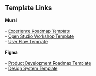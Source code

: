 <h2>Template Links</h2>
<h4>Mural</h4>
- <a href="https://app.mural.co/t/fearless8304/template/4b71ca75-9246-4da7-90c3-7ff5e2ec191e" target="_blank">Experience Roadmap Template</a> 
<br>
- <a href="https://app.mural.co/template/123407e6-25ed-4492-a69a-c8db259d18f7/6c42e3d3-8ea5-473c-a4ab-badb741e5698" target="_blank">Open Studio Workshop Template</a>
<br>
- <a href="https://app.mural.co/template/2a011a21-2b52-4397-ac2f-c5840353c901/d596b721-8ef3-48ab-82c5-7662d14ea7a4" target="_blank">User Flow Template </a>

<h4>Figma</h4>
- <a href="https://www.figma.com/file/nue5qhIccNSWlt7ZYJU6fh/Product-Development-Roadmap-Template-(Copy)-(Copy)?node-id=0%3A1&t=l6C81sfVm5XBwaz3-1" target="_blank">Product Development Roadmap Template</a>
<br>
- <a href="https://www.figma.com/file/JtH5busgBHLCPaSDiINsvf/Design-System?node-id=14449%3A133773&t=XpCqx1hhyaE77JLN-1" target="_blank">Design System Template</a>

